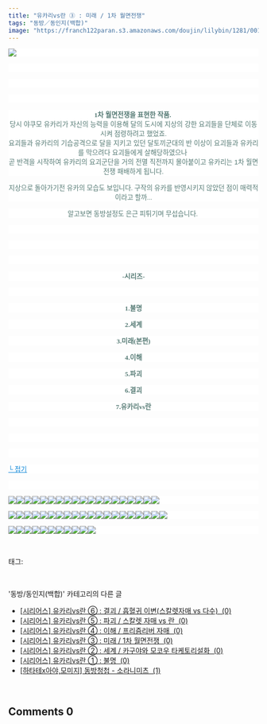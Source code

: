 ```yaml
---
title: "유카리vs란 ③ : 미래 / 1차 월면전쟁"
tags: "동방／동인지(백합)"
image: "https://franch122paran.s3.amazonaws.com/doujin/lilybin/1281/001.jpg"
---
```

<div class="article">
<div class="area_view">
<p style="text-align: justify; background: white"><img src="{{ site.imgserver7 }}/lilybin/1281/001.jpg"/><span style="color:#557a74; font-family:돋움; font-size:10pt">
</span></p><p style="text-align: justify; background: white"> 
 </p><p style="text-align: justify; background: white"> 
 </p><p style="text-align: center; background: white">
 </p><p style="text-align: center; background: white"><span style="color:#557a74; font-size:10pt"><span style="font-family:돋움"><strong>1차 월면전쟁을 표현한 작품. </strong><br/>당시</span><span style="font-family:Arial">
</span><span style="font-family:돋움">야쿠모</span><span style="font-family:Arial">
</span><span style="font-family:돋움">유카리가</span><span style="font-family:Arial">
</span><span style="font-family:돋움">자신의</span><span style="font-family:Arial">
</span><span style="font-family:돋움">능력을</span><span style="font-family:Arial">
</span><span style="font-family:돋움">이용해</span><span style="font-family:Arial">
</span><span style="font-family:돋움">달의</span><span style="font-family:Arial">
</span><span style="font-family:돋움">도시에</span><span style="font-family:Arial">
</span><span style="font-family:돋움">지상의</span><span style="font-family:Arial">
</span><span style="font-family:돋움">강한</span><span style="font-family:Arial">
</span><span style="font-family:돋움">요괴들을</span><span style="font-family:Arial">
</span><span style="font-family:돋움">단체로</span><span style="font-family:Arial">
</span><span style="font-family:돋움">이동시켜</span><span style="font-family:Arial">
</span><span style="font-family:돋움">점령하려고</span><span style="font-family:Arial">
</span><span style="font-family:돋움">했었죠</span><span style="font-family:Arial">.<br/></span><span style="font-family:돋움">요괴들과</span><span style="font-family:Arial">
</span><span style="font-family:돋움">유카리의</span><span style="font-family:Arial">
</span><span style="font-family:돋움">기습공격으로</span><span style="font-family:Arial">
</span><span style="font-family:돋움">달을</span><span style="font-family:Arial">
</span><span style="font-family:돋움">지키고</span><span style="font-family:Arial">
</span><span style="font-family:돋움">있던</span><span style="font-family:Arial">
</span><span style="font-family:돋움">달토끼군대의</span><span style="font-family:Arial">
</span><span style="font-family:돋움">반</span><span style="font-family:Arial">
</span><span style="font-family:돋움">이상이</span><span style="font-family:Arial">
</span><span style="font-family:돋움">요괴들과</span><span style="font-family:Arial">
</span><span style="font-family:돋움">유카리를</span><span style="font-family:Arial">
</span><span style="font-family:돋움">막으려다</span><span style="font-family:Arial">
</span><span style="font-family:돋움">요괴들에게</span><span style="font-family:Arial">
</span><span style="font-family:돋움">살해당하였으나</span><span style="font-family:Arial"> <br/></span><span style="font-family:돋움">곧</span><span style="font-family:Arial">
</span><span style="font-family:돋움">반격을</span><span style="font-family:Arial">
</span><span style="font-family:돋움">시작하여</span><span style="font-family:Arial">
</span><span style="font-family:돋움">유카리의</span><span style="font-family:Arial">
</span><span style="font-family:돋움">요괴군단을</span><span style="font-family:Arial">
</span><span style="font-family:돋움">거의</span><span style="font-family:Arial">
</span><span style="font-family:돋움">전멸</span><span style="font-family:Arial">
</span><span style="font-family:돋움">직전까지</span><span style="font-family:Arial">
</span><span style="font-family:돋움">몰아붙이고</span><span style="font-family:Arial">
</span><span style="font-family:돋움">유카리는</span><span style="font-family:Arial"> 1</span><span style="font-family:돋움">차</span><span style="font-family:Arial">
</span><span style="font-family:돋움">월면전쟁</span><span style="font-family:Arial">
</span><span style="font-family:돋움">패배하게</span><span style="font-family:Arial">
</span><span style="font-family:돋움">됩니다</span><span style="font-family:Arial">.</span><span style="font-family:돋움">
</span></span></p><p style="text-align: center; background: white"><span style="color:#557a74; font-family:돋움; font-size:10pt">지상으로 돌아가기전 유카의 모습도 보입니다. 구작의 유카를 반영시키지 않았던 점이 매력적이라고 할까...
</span></p><p style="text-align: center; background: white"><span style="color:#557a74; font-family:돋움; font-size:10pt">알고보면 동방설정도 은근 피튀기며 무섭습니다. 
</span></p><p style="text-align: center; background: white"> 
 </p><p style="text-align: center; background: white">
 </p><p style="text-align: center; background: white">
 </p><p style="text-align: center; background: white"><span style="color:#557a74; font-family:돋움; font-size:10pt"><strong>-시리즈-</strong>
</span></p><p style="text-align: center; background: white"> 
 </p><p style="text-align: center; background: white"><span style="color:#557a74; font-family:돋움; font-size:10pt"><strong>1.불명</strong>
</span></p><p style="text-align: center; background: white"><span style="color:#557a74; font-family:돋움; font-size:10pt"><strong>2.세계</strong>
</span></p><p style="text-align: center; background: white"><span style="color:#557a74; font-family:돋움; font-size:10pt"><strong>3.미래(본편)</strong>
</span></p><p style="text-align: center; background: white"><span style="color:#557a74; font-family:돋움; font-size:10pt"><strong>4.이해</strong>
</span></p><p style="text-align: center; background: white"><span style="color:#557a74; font-family:돋움; font-size:10pt"><strong>5.파괴</strong>
</span></p><p style="text-align: center; background: white"><span style="color:#557a74; font-family:돋움; font-size:10pt"><strong>6.결괴</strong>
</span></p><p style="text-align: center; background: white"><span style="color:#557a74; font-family:돋움; font-size:10pt"><strong>7.유카리vs란</strong>
</span></p><p style="text-align: justify; background: white"> 
 </p><p style="text-align: justify; background: white"> 
 </p><p style="text-align: justify; background: white"> 
 </p><p style="text-align: justify; background: white"><a href="http://blog.naver.com/PostView.nhn?blogId=cjb0236&amp;logNo=150150100937&amp;parentCategoryNo=&amp;categoryNo=41&amp;viewDate=&amp;isShowPopularPosts=false&amp;from=postView"><span style="color:#0482d6; font-family:돋움; font-size:10pt; text-decoration:underline">└ 접기</span></a><span style="color:#557a74; font-family:돋움; font-size:10pt">
</span></p><p style="text-align: justify; background: white"> 
 </p><p style="text-align: justify; background: white"><img src="{{ site.imgserver7 }}/lilybin/1281/002.jpg"/><img src="{{ site.imgserver7 }}/lilybin/1281/003.jpg"/><img src="{{ site.imgserver7 }}/lilybin/1281/004.jpg"/><img src="{{ site.imgserver7 }}/lilybin/1281/005.jpg"/><img src="{{ site.imgserver7 }}/lilybin/1281/006.jpg"/><img src="{{ site.imgserver7 }}/lilybin/1281/007.jpg"/><img src="{{ site.imgserver7 }}/lilybin/1281/008.jpg"/><img src="{{ site.imgserver7 }}/lilybin/1281/009.jpg"/><img src="{{ site.imgserver7 }}/lilybin/1281/010.jpg"/><img src="{{ site.imgserver7 }}/lilybin/1281/011.jpg"/><img src="{{ site.imgserver7 }}/lilybin/1281/012.jpg"/><img src="{{ site.imgserver7 }}/lilybin/1281/013.jpg"/><img src="{{ site.imgserver7 }}/lilybin/1281/014.jpg"/><img src="{{ site.imgserver7 }}/lilybin/1281/015.jpg"/><img src="{{ site.imgserver7 }}/lilybin/1281/016.jpg"/><img src="{{ site.imgserver7 }}/lilybin/1281/017.jpg"/><img src="{{ site.imgserver7 }}/lilybin/1281/018.jpg"/><img src="{{ site.imgserver7 }}/lilybin/1281/019.jpg"/><img src="{{ site.imgserver7 }}/lilybin/1281/020.jpg"/><span style="color:black; font-family:돋움; font-size:10pt">
</span></p><p style="text-align: justify; background: white"><img src="{{ site.imgserver7 }}/lilybin/1281/021.jpg"/><img src="{{ site.imgserver7 }}/lilybin/1281/022.jpg"/><img src="{{ site.imgserver7 }}/lilybin/1281/023.jpg"/><img src="{{ site.imgserver7 }}/lilybin/1281/024.jpg"/><img src="{{ site.imgserver7 }}/lilybin/1281/025.jpg"/><img src="{{ site.imgserver7 }}/lilybin/1281/026.jpg"/><img src="{{ site.imgserver7 }}/lilybin/1281/027.jpg"/><img src="{{ site.imgserver7 }}/lilybin/1281/028.jpg"/><img src="{{ site.imgserver7 }}/lilybin/1281/029.jpg"/><img src="{{ site.imgserver7 }}/lilybin/1281/030.jpg"/><img src="{{ site.imgserver7 }}/lilybin/1281/031.jpg"/><img src="{{ site.imgserver7 }}/lilybin/1281/032.jpg"/><img src="{{ site.imgserver7 }}/lilybin/1281/033.jpg"/><img src="{{ site.imgserver7 }}/lilybin/1281/034.jpg"/><img src="{{ site.imgserver7 }}/lilybin/1281/035.jpg"/><img src="{{ site.imgserver7 }}/lilybin/1281/036.jpg"/><img src="{{ site.imgserver7 }}/lilybin/1281/037.jpg"/><img src="{{ site.imgserver7 }}/lilybin/1281/038.jpg"/><img src="{{ site.imgserver7 }}/lilybin/1281/039.jpg"/><img src="{{ site.imgserver7 }}/lilybin/1281/040.jpg"/><span style="color:black; font-family:돋움; font-size:10pt">
</span></p><p style="text-align: justify; background: white"><img src="{{ site.imgserver7 }}/lilybin/1281/041.jpg"/><img src="{{ site.imgserver7 }}/lilybin/1281/042.jpg"/><img src="{{ site.imgserver7 }}/lilybin/1281/043.jpg"/><img src="{{ site.imgserver7 }}/lilybin/1281/044.jpg"/><img src="{{ site.imgserver7 }}/lilybin/1281/045.jpg"/><img src="{{ site.imgserver7 }}/lilybin/1281/046.jpg"/><img src="{{ site.imgserver7 }}/lilybin/1281/047.jpg"/><img src="{{ site.imgserver7 }}/lilybin/1281/048.jpg"/><img src="{{ site.imgserver7 }}/lilybin/1281/049.jpg"/><img src="{{ site.imgserver7 }}/lilybin/1281/050.jpg"/><img src="{{ site.imgserver7 }}/lilybin/1281/051.jpg"/></p>
</div></div><br/>
<div class="tagTrail">
<p>태그: </p>
<ul>
</ul>
</div><br/>
<div class="another">
<p>'동방/동인지(백합)' 카테고리의 다른 글</p>
<ul>
<li><a href="/lilybin_1284">
[시리어스] 유카리vs란 ⑥ : 결괴 / 흡혈귀 이변(스칼렛자매 vs 다수)  (0)
</a></li>
<li><a href="/lilybin_1283">
[시리어스] 유카리vs란 ⑤ : 파괴 / 스칼렛 자매 vs 란  (0)
</a></li>
<li><a href="/lilybin_1282">
[시리어스] 유카리vs란 ④ : 이해 / 프리즘리버 자매  (0)
</a></li>
<li><a href="/lilybin_1281">
[시리어스] 유카리vs란 ③ : 미래 / 1차 월면전쟁  (0)
</a></li>
<li><a href="/lilybin_1280">
[시리어스] 유카리vs란 ② : 세계 / 카구야와 모코우 타케토리설화  (0)
</a></li>
<li><a href="/lilybin_1279">
[시리어스] 유카리vs란 ① : 불명  (0)
</a></li>
<li><a href="/lilybin_1278">
[하타테x아야,모미지] 동방청첩 - 소라니미츠  (1)
</a></li>
</ul>
</div><br/>
<div class="comment">
<h2 class="bold">Comments <span id="commentCount1281">0</span></h2>
<div style="clear:both;">
<div id="entry1281Comment" style="display:block">
</div>
</div>
</div><br/>
<br/>
<p id="refer"></p>
<br/>

